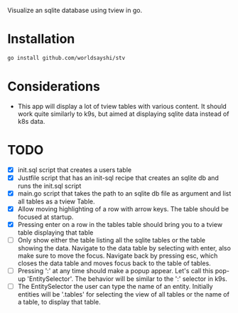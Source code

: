 Visualize an sqlite database using tview in go.

# Installation

```bash
go install github.com/worldsayshi/stv
```

# Considerations

- This app will display a lot of tview tables with various content. It should work quite similarly to k9s, but aimed at displaying sqlite data instead of k8s data.

# TODO

- [x] init.sql script that creates a users table
- [x] Justfile script that has an init-sql recipe that creates an sqlite db and runs the init.sql script
- [x] main.go script that takes the path to an sqlite db file as argument and list all tables as a tview Table.
- [x] Allow moving highlighting of a row with arrow keys. The table should be focused at startup.
- [x] Pressing enter on a row in the tables table should bring you to a tview table displaying that table
- [ ] Only show either the table listing all the sqlite tables or the table showing the data. Navigate to the data table by selecting with enter, also make sure to move the focus. Navigate back by pressing esc, which closes the data table and moves focus back to the table of tables.
- [ ] Pressing ':' at any time should make a popup appear. Let's call this pop-up 'EntitySelector'. The behavior will be similar to the ':' selector in k9s.
- [ ] The EntitySelector the user can type the name of an entity. Initially entities will be '.tables' for selecting the view of all tables or the name of a table, to display that table.